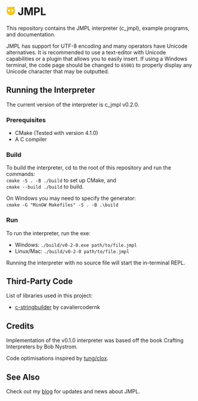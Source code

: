 # <img src="assets/JMPLMascot.png" height="24px"/> JMPL

This repository contains the JMPL interpreter (c_jmpl), example programs, and documentation.

JMPL has support for UTF-8 encoding and many operators have Unicode alternatives. It is recommended to use a text-editor with Unicode capabilities or a plugin that allows you to easily insert. If using a Windows terminal, the code page should be changed to `65001` to properly display any Unicode character that may be outputted.

## Running the Interpreter
The current version of the interpreter is c_jmpl v0.2.0.

### Prerequisites
- CMake (Tested with version 4.1.0)
- A C compiler

### Build
To build the interpreter, cd to the root of this repository and run the commands: \
`cmake -S . -B ./build` to set up CMake, and \
`cmake --build ./build` to build.

On Windows you may need to specify the generator: \
`cmake -G "MinGW Makefiles" -S . -B .\build`

### Run
To run the interpreter, run the exe:
- Windows:
  `./build/v0-2-0.exe path/to/file.jmpl`
- Linux/Mac:
  `./build/v0-2-0 path/to/file.jmpl`

Running the interpreter with no source file will start the in-terminal REPL.

## Third-Party Code
List of libraries used in this project:
- <a href="https://github.com/cavaliercoder/c-stringbuilder?tab=readme-ov-file">c-stringbuilder<a> by cavaliercodernk

## Credits
Implementation of the v0.1.0 interpreter was based off the book Crafting Interpreters by Bob Nystrom. 

Code optimisations inspired by <a href="https://github.com/tung/clox">tung/clox</a>.

## See Also
Check out my <a href="https://jogll1.github.io/blog.html">blog</a> for updates and news about JMPL.
